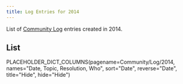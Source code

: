 ```yaml
---
title: Log Entries for 2014
---
```



List of [Community Log](/src/community/logs/index.md) entries created in 2014.



## List

PLACEHOLDER_DICT_COLUMNS(pagename=Community/Log/2014, names="Date, Topic, Resolution, Who", sort="Date", reverse="Date", title="Hide", hide="Hide")
